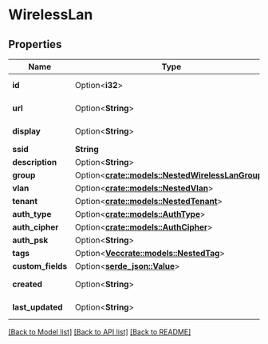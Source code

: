 # WirelessLan

## Properties

Name | Type | Description | Notes
------------ | ------------- | ------------- | -------------
**id** | Option<**i32**> |  | [optional][readonly]
**url** | Option<**String**> |  | [optional][readonly]
**display** | Option<**String**> |  | [optional][readonly]
**ssid** | **String** |  | 
**description** | Option<**String**> |  | [optional]
**group** | Option<[**crate::models::NestedWirelessLanGroup**](NestedWirelessLANGroup.md)> |  | [optional]
**vlan** | Option<[**crate::models::NestedVlan**](NestedVLAN.md)> |  | [optional]
**tenant** | Option<[**crate::models::NestedTenant**](NestedTenant.md)> |  | [optional]
**auth_type** | Option<[**crate::models::AuthType**](Auth_type.md)> |  | [optional]
**auth_cipher** | Option<[**crate::models::AuthCipher**](Auth_cipher.md)> |  | [optional]
**auth_psk** | Option<**String**> |  | [optional]
**tags** | Option<[**Vec<crate::models::NestedTag>**](NestedTag.md)> |  | [optional]
**custom_fields** | Option<[**serde_json::Value**](.md)> |  | [optional]
**created** | Option<**String**> |  | [optional][readonly]
**last_updated** | Option<**String**> |  | [optional][readonly]

[[Back to Model list]](../README.md#documentation-for-models) [[Back to API list]](../README.md#documentation-for-api-endpoints) [[Back to README]](../README.md)


